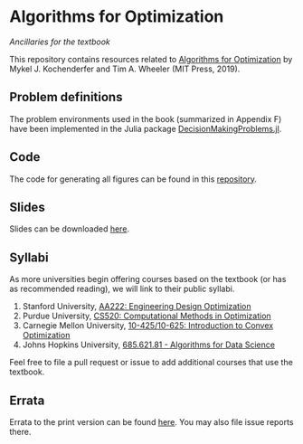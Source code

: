 # Algorithms for Optimization
*Ancillaries for the textbook*

This repository contains resources related to [Algorithms for Optimization]([https://algorithmsbook.com/decisionmaking](https://algorithmsbook.com/optimization)) by Mykel J. Kochenderfer and Tim A. Wheeler (MIT Press, 2019).

## Problem definitions

The problem environments used in the book (summarized in Appendix F) have been implemented in the Julia package [DecisionMakingProblems.jl](https://github.com/algorithmsbooks/DecisionMakingProblems.jl).

## Code

The code for generating all figures can be found in this [repository](https://github.com/algorithmsbooks/algforopt-notebooks).

## Slides

Slides can be downloaded [here](https://github.com/algorithmsbooks/algforopt-slides).

## Syllabi

As more universities begin offering courses based on the textbook (or has as recommended reading), we will link to their public syllabi.

1. Stanford University, [AA222: Engineering Design Optimization](https://aa222.stanford.edu/)
2. Purdue University, [CS520: Computational Methods in Optimization](https://www.cs.purdue.edu/homes/dgleich/cs520-2023/readings.html)
3. Carnegie Mellon University, [10-425/10-625: Introduction to Convex Optimization](https://www.cs.cmu.edu/~mgormley/courses/10425/syllabus.html)
4. Johns Hopkins University, [685.621.81 - Algorithms for Data Science](https://apps.ep.jhu.edu/syllabus/spring-2024/685.621.85)

Feel free to file a pull request or issue to add additional courses that use the textbook.

## Errata

Errata to the print version can be found [here](https://github.com/algorithmsbooks/optimization). You may also file issue reports there.
